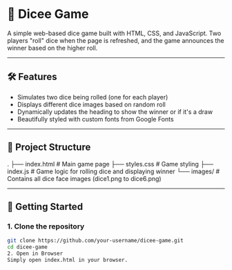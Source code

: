 # 🎲 Dicee Game

A simple web-based dice game built with HTML, CSS, and JavaScript. Two players "roll" dice when the page is refreshed, and the game announces the winner based on the higher roll.

---

## 🛠️ Features

- Simulates two dice being rolled (one for each player)
- Displays different dice images based on random roll
- Dynamically updates the heading to show the winner or if it's a draw
- Beautifully styled with custom fonts from Google Fonts

---

## 📁 Project Structure

.
├── index.html # Main game page
├── styles.css # Game styling
├── index.js # Game logic for rolling dice and displaying winner
└── images/ # Contains all dice face images (dice1.png to dice6.png)

---

## 🚀 Getting Started

### 1. Clone the repository

```bash
git clone https://github.com/your-username/dicee-game.git
cd dicee-game
2. Open in Browser
Simply open index.html in your browser.

